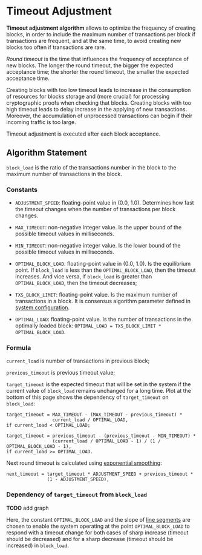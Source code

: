 # Timeout Adjustment

**Timeout adjustment algorithm** allows to optimize the frequency of creating
blocks, in order to include the maximum number of transactions per block if  
transactions are frequent, and at the same time, to avoid creating new blocks
too often if transactions are rare.

_Round timeout_ is the time that influences the frequency of acceptance of new
blocks. The longer the round timeout, the bigger the expected acceptance time;
the shorter the round timeout, the smaller the expected acceptance time.

Creating blocks with too low timeout leads to increase in the consumption of
resources for blocks storage and (more crucial) for processing cryptographic
proofs when checking that blocks. Creating blocks with too high timeout leads to
delay increase in the applying of new transactions. Moreover, the accumulation of
unprocessed transactions can begin if their incoming traffic is too large.

Timeout adjustment is executed after each block acceptance.

## Algorithm Statement

`block_load` is the ratio of the transactions number in the block to the
maximum number of transactions in the block.

### Constants

- `ADJUSTMENT_SPEED`: floating-point value in (0.0, 1.0).
  Determines how fast the timeout changes when the number of
  transactions per block changes.

- `MAX_TIMEOUT`: non-negative integer value.
  Is the upper bound of the possible timeout values in milliseconds.

- `MIN_TIMEOUT`: non-negative integer value.
  Is the lower bound of the possible timeout values in milliseconds.

- `OPTIMAL_BLOCK_LOAD`: floating-point value in (0.0, 1.0).
  Is the equilibrium point. If `block_load` is less than
  the `OPTIMAL_BLOCK_LOAD`, then the timeout increases. And vice versa, if
  `block_load` is greater than `OPTIMAL_BLOCK_LOAD`, then the timeout decreases;

- `TXS_BLOCK_LIMIT`: floating-point value.
  Is the maximum number of transactions in a block. It is consensus algorithm
  parameter defined in [system
  configuration](../../architecture/configuration.md#genesisconsensus).

- `OPTIMAL_LOAD`: floating-point value.
  Is the number of transactions in the optimally loaded block:
  `OPTIMAL_LOAD = TXS_BLOCK_LIMIT * OPTIMAL_BLOCK_LOAD`.

### Formula

`current_load` is number of transactions in previous block;

`previous_timeout` is previous timeout value;

`target_timeout` is the expected timeout that will be set in the system if the
current value of `block_load` remains unchanged for a long time. Plot at the
bottom of this page shows the dependency of `target_timeout` on `block_load`:

```Text
target_timeout = MAX_TIMEOUT - (MAX_TIMEOUT - previous_timeout) *
                 current_load / OPTIMAL_LOAD,
if current_load < OPTIMAL_LOAD;
```

```Text
target_timeout = previous_timeout - (previous_timeout - MIN_TIMEOUT) *
                 (current_load / OPTIMAL_LOAD - 1) / (1 / OPTIMAL_BLOCK_LOAD - 1),
if current_load >= OPTIMAL_LOAD.
```

Next round timeout is calculated using [exponential smoothing][exponential_smoothing]:

```Text
next_timeout = target_timeout * ADJUSTMENT_SPEED + previous_timeout *
               (1 - ADJUSTMENT_SPEED),
```

### Dependency of `target_timeout` from `block_load`

**TODO** add graph

Here, the constant `OPTIMAL_BLOCK_LOAD` and the slope of [line
segments][line_segment] are chosen to enable the system operating at the point
`OPTIMAL_BLOCK_LOAD` to respond with a timeout change for both cases of sharp
increase (timeout should be decreased) and for a sharp decrease (timeout should
be increased) in `block_load`.

[exponential_smoothing]: https://en.wikipedia.org/wiki/Exponential_smoothing
[line_segment]: https://en.wikipedia.org/wiki/Line_segment
